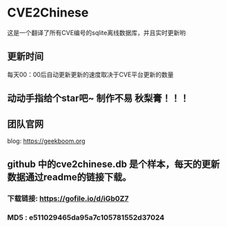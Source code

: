 # CVE2Chinese

这是一个翻译了所有CVE编号的sqlite离线数据库，并且实时更新哟

## 更新时间

每天00：00后自动更新更新的速度取决于CVE平台更新的数量

## 动动手指给个star吧~ 制作不易 秋梨膏！！！

## 团队官网

blog: https://geekboom.org

## github 中的cve2chinese.db 是个样本，每天的更新数据通过readme的链接下载。

### 下载链接: https://gofile.io/d/iGb0Z7

### MD5 : e511029465da95a7c105781552d37024


